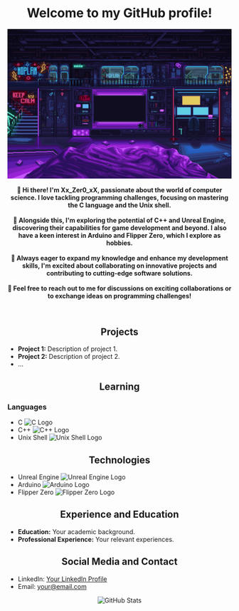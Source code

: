 <h1 align="center">Welcome to my GitHub profile!</h1>

<p align="center">
  <img src="images/scifi_room.gif" alt="Welcome">
</p>

<p align="center">
  <b>👋 Hi there! I'm Xx_Zer0_xX, passionate about the world of computer science. I love tackling programming challenges, focusing on mastering the C language and the Unix shell.</b><br><br>
  <b>🌟 Alongside this, I'm exploring the potential of C++ and Unreal Engine, discovering their capabilities for game development and beyond. I also have a keen interest in Arduino and Flipper Zero, which I explore as hobbies.</b><br><br>
  <b>🔧 Always eager to expand my knowledge and enhance my development skills, I'm excited about collaborating on innovative projects and contributing to cutting-edge software solutions.</b><br><br>
  <b>🚀 Feel free to reach out to me for discussions on exciting collaborations or to exchange ideas on programming challenges!</b>
</p>

<br>

<h2 align="center">Projects</h2>

- **Project 1:** Description of project 1.
- **Project 2:** Description of project 2.
- ...

<h2 align="center">Learning</h2>

### Languages
- C <img src="path_to_your_c_image.png" alt="C Logo" width="20" height="20">
- C++ <img src="path_to_your_cpp_image.png" alt="C++ Logo" width="20" height="20">
- Unix Shell <img src="path_to_your_shell_image.png" alt="Unix Shell Logo" width="20" height="20">

<h2 align="center">Technologies</h2>

- Unreal Engine <img src="path_to_your_unreal_image.png" alt="Unreal Engine Logo" width="20" height="20">
- Arduino <img src="path_to_your_arduino_image.png" alt="Arduino Logo" width="20" height="20">
- Flipper Zero <img src="path_to_your_flipper_image.png" alt="Flipper Zero Logo" width="20" height="20">

<h2 align="center">Experience and Education</h2>

- **Education:** Your academic background.
- **Professional Experience:** Your relevant experiences.

<h2 align="center">Social Media and Contact</h2>

- LinkedIn: [Your LinkedIn Profile](link_to_your_profile)
- Email: your@email.com

<p align="center">
  <img src="https://github-readme-stats.vercel.app/api?username=your_username&show_icons=true" alt="GitHub Stats">
</p>
